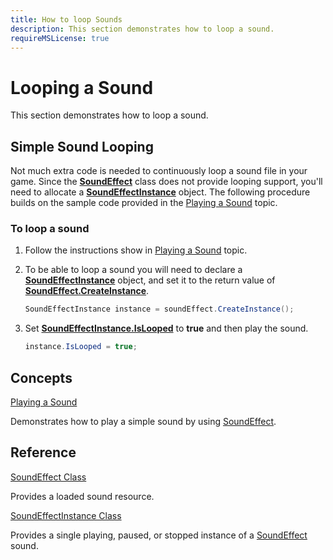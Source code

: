 ```yaml
---
title: How to loop Sounds
description: This section demonstrates how to loop a sound.
requireMSLicense: true
---
```


# Looping a Sound

This section demonstrates how to loop a sound.

## Simple Sound Looping

Not much extra code is needed to continuously loop a sound file in your game. Since the **[SoundEffect](xref:Microsoft.Xna.Framework.Audio.SoundEffect#Microsoft_Xna_Framework_Audio_SoundEffect)** class does not provide looping support, you'll need to allocate a **[SoundEffectInstance](xref:Microsoft.Xna.Framework.Audio.SoundEffectInstance#Microsoft_Xna_Framework_Audio_SoundEffectInstance)** object. The following procedure builds on the sample code provided in the [Playing a Sound](HowTo_PlayASound.md) topic.

### To loop a sound

1. Follow the instructions show in [Playing a Sound](HowTo_PlayASound.md) topic.

2. To be able to loop a sound you will need to declare a **[SoundEffectInstance](xref:Microsoft.Xna.Framework.Audio.SoundEffectInstance#Microsoft_Xna_Framework_Audio_SoundEffectInstance)** object, and set it to the return value of **[SoundEffect.CreateInstance](xref:Microsoft.Xna.Framework.Audio.SoundEffect.CreateInstance#Microsoft_Xna_Framework_Audio_SoundEffect_CreateInstance)**.

    ```csharp
    SoundEffectInstance instance = soundEffect.CreateInstance();
    ```

3. Set **[SoundEffectInstance.IsLooped](xref:Microsoft.Xna.Framework.Audio.SoundEffectInstance.IsLooped#Microsoft_Xna_Framework_Audio_SoundEffectInstance_IsLooped)** to **true** and then play the sound.

    ```csharp
    instance.IsLooped = true;
    ```

## Concepts

[Playing a Sound](HowTo_PlayASound.md)

Demonstrates how to play a simple sound by using [SoundEffect](xref:Microsoft.Xna.Framework.Audio.SoundEffect#Microsoft_Xna_Framework_Audio_SoundEffect).

## Reference

[SoundEffect Class](xref:Microsoft.Xna.Framework.Audio.SoundEffect#Microsoft_Xna_Framework_Audio_SoundEffect)

Provides a loaded sound resource.

[SoundEffectInstance Class](xref:Microsoft.Xna.Framework.Audio.SoundEffectInstance#Microsoft_Xna_Framework_Audio_SoundEffectInstance)

Provides a single playing, paused, or stopped instance of a [SoundEffect](xref:Microsoft.Xna.Framework.Audio.SoundEffect#Microsoft_Xna_Framework_Audio_SoundEffect) sound.
